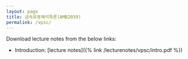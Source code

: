 ```yaml
---
layout: page
title: 금속유동해석특론(AMB2039)
permalink: /vpsc/
---
```


Download lecture notes from the below links:

* Introduction: [lecture notes]({% link /lecturenotes/vpsc/intro.pdf %})
